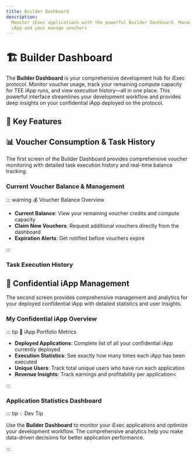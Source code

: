 ```yaml
---
title: Builder Dashboard
description:
  Monitor iExec applications with the powerful Builder Dashboard. Manage your
  iApp and your manage vouchers
---
```


# 🏗️ Builder Dashboard

The **Builder Dashboard** is your comprehensive development hub for iExec
protocol. Monitor voucher usage, track your remaining compute capacity for TEE
iApp runs, and view execution history—all in one place. This powerful interface
streamlines your development workflow and provides deep insights on your
confidential iApp deployed on the protocol.

<ImageViewer
  :image-url-dark="builderDashboardImage"
  image-alt="Builder Dashboard Overview"
  link-url="https://builder.iex.ec/"
  caption="🔗 Access the Builder Dashboard"
/>

## 🎯 Key Features

<CardGrid>
  <FeatureCard
    title="Voucher consumption & Task History"
    description="View complete task execution history with status, pricing, deals, and comprehensive voucher consumption tracking"
  />
  
  <FeatureCard
    title="Confidential iApp Monitoring"
    description="Monitor deployed iApp, track execution statistics, unique users"
  />
</CardGrid>

## 📊 Voucher Consumption & Task History

The first screen of the Builder Dashboard provides comprehensive voucher
monitoring with detailed task execution history and real-time balance tracking.

<ImageViewer
  :image-url-dark="buildVoucherViewImage"
  image-alt="Voucher Consumption Dashboard"
  link-url="https://builder.iex.ec/vouchers"
  caption="🔗 Access Voucher Dashboard"
/>

### Current Voucher Balance & Management

::: warning 💰 Voucher Balance Overview

- **Current Balance**: View your remaining voucher credits and compute capacity
- **Claim New Vouchers**: Request additional vouchers directly from the
  dashboard
- **Expiration Alerts**: Get notified before vouchers expire

:::

### Task Execution History

<CardGrid>
  <FeatureCard
    title="Complete Task History"
    description="Chronological list of all executed tasks with detailed execution information"
  />
  
  <FeatureCard
    title="Task Status Tracking"
    description="Real-time status updates: Pending, Running, Completed, Failed"
  />
  
  <FeatureCard
    title="Pricing & Cost Analysis"
    description="Detailed cost breakdown per task and cumulative spending analytics"
  />
  
  <FeatureCard
    title="Deal Association"
    description="View which deal each task belongs to and track deal performance"
  />
</CardGrid>

## 📱 Confidential iApp Management

The second screen provides comprehensive management and analytics for your
deployed confidential iApp with detailed statistics and user insights.

<ImageViewer
  :image-url-dark="myIappsViewImage"
  image-alt="My Confidential iApp Dashboard"
  link-url="https://builder.iex.ec/iApp"
  caption="🔗 Manage Your iApp"
/>

### My Confidential iApp Overview

::: tip 📱 iApp Portfolio Metrics

- **Deployed Applications**: Complete list of all your confidential iApp
  currently deployed
- **Execution Statistics**: See exactly how many times each iApp has been
  executed
- **Unique Users**: Track total unique users who have run each application
- **Revenue Insights**: Track earnings and profitability per application<

:::

### Application Statistics Dashboard

<CardGrid>
  <FeatureCard
    title="Deployed iApp"
    description="View all your confidential applications with deployment status, versions, and metadata"
  />
  
  <FeatureCard
    title="Execution Count"
    description="Track how many times each iApp has been executed since deployment"
  />
  
  <FeatureCard
    title="Unique Users"
    description="Monitor total unique users who have interacted with each application"
  />
  
  <FeatureCard
    title="Usage Trends"
    description="Analyze usage patterns, peak times, and growth trends for each iApp"
  />
</CardGrid>

::: tip 💡 Dev Tip

Use the **Builder Dashboard** to monitor your iExec applications and optimize
your development workflow. The comprehensive analytics help you make data-driven
decisions for better application performance.

:::

<script setup>
import { Icon } from '@iconify/vue';
import ImageViewer from '@/components/ImageViewer.vue';
import FeatureCard from '@/components/FeatureCard.vue';
import CardGrid from '@/components/CardGrid.vue';

// Assets
import builderDashboardImage from '@/assets/tooling-&-explorers/builder-dashboard/builder-dashboard.png';
import buildVoucherViewImage from '@/assets/tooling-&-explorers/builder-dashboard/build-voucher-view.png';
import myIappsViewImage from '@/assets/tooling-&-explorers/builder-dashboard/my-iapps-view.png';
</script>
